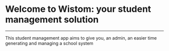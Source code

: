 # Welcome to Wistom: your student management solution

---

This student management app aims to give you, an admin, an easier time generating and managing a school system
